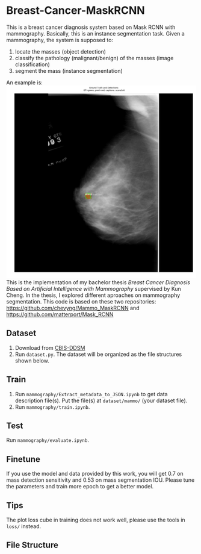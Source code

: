 # Breast-Cancer-MaskRCNN
This is a breast cancer diagnosis system based on Mask RCNN with mammography. Basically, this is an instance segmentation task.
Given a mammography, the system is supposed to:
1. locate the masses (object detection)
2. classify the pathology (malignant/benign) of the masses (image classification)
3. segment the mass (instance segmentation)   
   
An example is: ![mammo label example](https://github.com/xDarkLemon/Breast-Cancer-MaskRCNN/blob/master/pic/1.png)
This is the implementation of my bachelor thesis *Breast Cancer Diagnosis Based on Artificial Intelligence with Mammography* supervised by Kun Cheng.
In the thesis, I explored different aproaches on mammography segmentation. 
This code is based on these two repositories: https://github.com/chevyng/Mammo_MaskRCNN and https://github.com/matterport/Mask_RCNN

## Dataset
1. Download from [CBIS-DDSM](https://wiki.cancerimagingarchive.net/display/Public/CBIS-DDSM#7890e3c70fcf46819474c918d9817b1d)
2. Run `dataset.py`. The dataset will be organized as the file structures shown below.

## Train
1. Run `mammography/Extract_metadata_to_JSON.ipynb` to get data description file(s). Put the file(s) at `dataset/mammo/` (your dataset file).
2. Run `mammography/train.ipynb`.

## Test
Run `mammography/evaluate.ipynb`.

## Finetune
If you use the model and data provided by this work, you will get 0.7 on mass detection sensitivity and 0.53 on mass segmentation IOU.
Please tune the parameters and train more epoch to get a better model.

## Tips
The plot loss cube in training does not work well, please use the tools in `loss/` instead.

## File Structure
